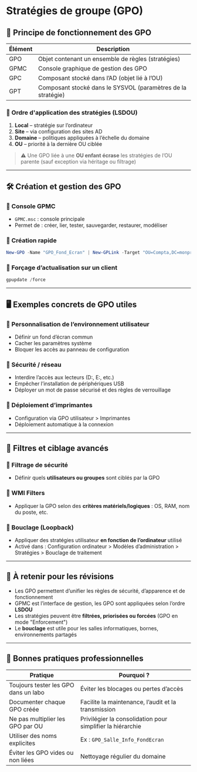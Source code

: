 # Stratégies de groupe (GPO)

## 🧠 Principe de fonctionnement des GPO

|Élément|Description|
|---|---|
|GPO|Objet contenant un ensemble de règles (stratégies)|
|GPMC|Console graphique de gestion des GPO|
|GPC|Composant stocké dans l’AD (objet lié à l’OU)|
|GPT|Composant stocké dans le SYSVOL (paramètres de la stratégie)|

### 🔄 Ordre d'application des stratégies (LSDOU)

1. **Local** – stratégie sur l’ordinateur
2. **Site** – via configuration des sites AD
3. **Domaine** – politiques appliquées à l’échelle du domaine
4. **OU** – priorité à la dernière OU ciblée

> ⚠️ Une GPO liée à une **OU enfant écrase** les stratégies de l’OU parente (sauf exception via héritage ou filtrage)

---

## 🛠️ Création et gestion des GPO

### 🔹 Console GPMC

- `GPMC.msc` : console principale
- Permet de : créer, lier, tester, sauvegarder, restaurer, modéliser

### 🔹 Création rapide

```powershell
New-GPO -Name "GPO_Fond_Ecran" | New-GPLink -Target "OU=Compta,DC=monprenom,DC=local"
```

### 🔹 Forçage d’actualisation sur un client

```powershell
gpupdate /force
```

---

## 🖥️ Exemples concrets de GPO utiles

### 🔹 Personnalisation de l’environnement utilisateur

- Définir un fond d’écran commun
- Cacher les paramètres système
- Bloquer les accès au panneau de configuration

### 🔹 Sécurité / réseau

- Interdire l’accès aux lecteurs (D:, E:, etc.)
- Empêcher l’installation de périphériques USB
- Déployer un mot de passe sécurisé et des règles de verrouillage

### 🔹 Déploiement d’imprimantes

- Configuration via GPO utilisateur > Imprimantes
- Déploiement automatique à la connexion

---

## 🧰 Filtres et ciblage avancés

### 🔹 Filtrage de sécurité

- Définir quels **utilisateurs ou groupes** sont ciblés par la GPO

### 🔹 WMI Filters

- Appliquer la GPO selon des **critères matériels/logiques** : OS, RAM, nom du poste, etc.

### 🔹 Bouclage (Loopback)

- Appliquer des stratégies utilisateur **en fonction de l’ordinateur** utilisé
- Activé dans : Configuration ordinateur > Modèles d’administration > Stratégies > Bouclage de traitement

---

## 🧠 À retenir pour les révisions

- Les GPO permettent d’unifier les règles de sécurité, d’apparence et de fonctionnement
- GPMC est l’interface de gestion, les GPO sont appliquées selon l’ordre **LSDOU**
- Les stratégies peuvent être **filtrées, priorisées ou forcées** (GPO en mode "Enforcement")
- Le **bouclage** est utile pour les salles informatiques, bornes, environnements partagés

---

## 📌 Bonnes pratiques professionnelles

|Pratique|Pourquoi ?|
|---|---|
|Toujours tester les GPO dans un labo|Éviter les blocages ou pertes d’accès|
|Documenter chaque GPO créée|Facilite la maintenance, l’audit et la transmission|
|Ne pas multiplier les GPO par OU|Privilégier la consolidation pour simplifier la hiérarchie|
|Utiliser des noms explicites|Ex : `GPO_Salle_Info_FondEcran`|
|Éviter les GPO vides ou non liées|Nettoyage régulier du domaine|
